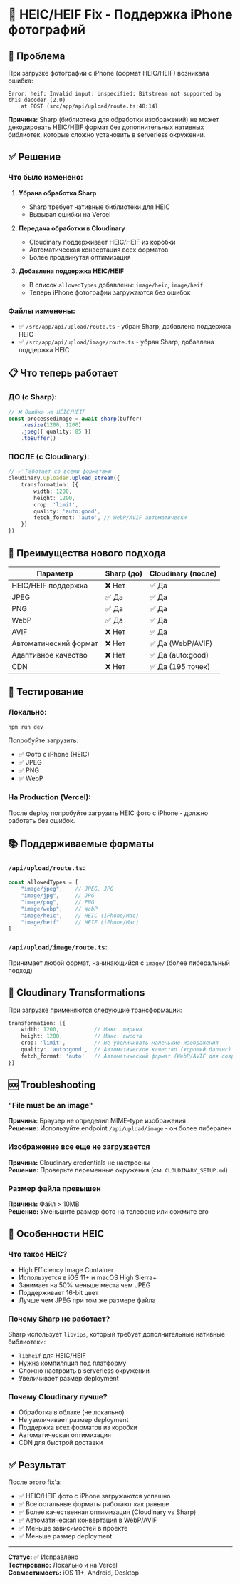 # 🍎 HEIC/HEIF Fix - Поддержка iPhone фотографий

## 🔴 Проблема

При загрузке фотографий с iPhone (формат HEIC/HEIF) возникала ошибка:

```
Error: heif: Invalid input: Unspecified: Bitstream not supported by this decoder (2.0)
    at POST (src/app/api/upload/route.ts:48:14)
```

**Причина:** Sharp (библиотека для обработки изображений) не может декодировать HEIC/HEIF формат без дополнительных нативных библиотек, которые сложно установить в serverless окружении.

## ✅ Решение

### Что было изменено:

1. **Убрана обработка Sharp** 
   - Sharp требует нативные библиотеки для HEIC
   - Вызывал ошибки на Vercel

2. **Передача обработки в Cloudinary**
   - Cloudinary поддерживает HEIC/HEIF из коробки
   - Автоматическая конвертация всех форматов
   - Более продвинутая оптимизация

3. **Добавлена поддержка HEIC/HEIF**
   - В список `allowedTypes` добавлены: `image/heic`, `image/heif`
   - Теперь iPhone фотографии загружаются без ошибок

### Файлы изменены:
- ✅ `/src/app/api/upload/route.ts` - убран Sharp, добавлена поддержка HEIC
- ✅ `/src/app/api/upload/image/route.ts` - убран Sharp, добавлена поддержка HEIC

## 📋 Что теперь работает

### ДО (с Sharp):
```typescript
// ❌ Ошибка на HEIC/HEIF
const processedImage = await sharp(buffer)
    .resize(1200, 1200)
    .jpeg({ quality: 85 })
    .toBuffer()
```

### ПОСЛЕ (с Cloudinary):
```typescript
// ✅ Работает со всеми форматами
cloudinary.uploader.upload_stream({
    transformation: [{
        width: 1200,
        height: 1200,
        crop: 'limit',
        quality: 'auto:good',
        fetch_format: 'auto', // WebP/AVIF автоматически
    }]
})
```

## 🎯 Преимущества нового подхода

| Параметр | Sharp (до) | Cloudinary (после) |
|----------|------------|-------------------|
| HEIC/HEIF поддержка | ❌ Нет | ✅ Да |
| JPEG | ✅ Да | ✅ Да |
| PNG | ✅ Да | ✅ Да |
| WebP | ✅ Да | ✅ Да |
| AVIF | ❌ Нет | ✅ Да |
| Автоматический формат | ❌ Нет | ✅ Да (WebP/AVIF) |
| Адаптивное качество | ❌ Нет | ✅ Да (auto:good) |
| CDN | ❌ Нет | ✅ Да (195 точек) |

## 🧪 Тестирование

### Локально:
```bash
npm run dev
```

Попробуйте загрузить:
- ✅ Фото с iPhone (HEIC)
- ✅ JPEG
- ✅ PNG
- ✅ WebP

### На Production (Vercel):
После deploy попробуйте загрузить HEIC фото с iPhone - должно работать без ошибок.

## 📚 Поддерживаемые форматы

### `/api/upload/route.ts`:
```typescript
const allowedTypes = [
    "image/jpeg",    // JPEG, JPG
    "image/jpg",     // JPG
    "image/png",     // PNG
    "image/webp",    // WebP
    "image/heic",    // HEIC (iPhone/Mac)
    "image/heif"     // HEIF (iPhone/Mac)
]
```

### `/api/upload/image/route.ts`:
Принимает любой формат, начинающийся с `image/` (более либеральный подход)

## 🔧 Cloudinary Transformations

При загрузке применяются следующие трансформации:

```typescript
transformation: [{
    width: 1200,           // Макс. ширина
    height: 1200,          // Макс. высота
    crop: 'limit',         // Не увеличивать маленькие изображения
    quality: 'auto:good',  // Автоматическое качество (хороший баланс)
    fetch_format: 'auto'   // Автоматический формат (WebP/AVIF для современных браузеров)
}]
```

## 🆘 Troubleshooting

### "File must be an image"
**Причина:** Браузер не определил MIME-type изображения  
**Решение:** Используйте endpoint `/api/upload/image` - он более либерален

### Изображение все еще не загружается
**Причина:** Cloudinary credentials не настроены  
**Решение:** Проверьте переменные окружения (см. `CLOUDINARY_SETUP.md`)

### Размер файла превышен
**Причина:** Файл > 10MB  
**Решение:** Уменьшите размер фото на телефоне или сожмите его

## 📱 Особенности HEIC

### Что такое HEIC?
- High Efficiency Image Container
- Используется в iOS 11+ и macOS High Sierra+
- Занимает на 50% меньше места чем JPEG
- Поддерживает 16-bit цвет
- Лучше чем JPEG при том же размере файла

### Почему Sharp не работает?
Sharp использует `libvips`, который требует дополнительные нативные библиотеки:
- `libheif` для HEIC/HEIF
- Нужна компиляция под платформу
- Сложно настроить в serverless окружении
- Увеличивает размер deployment

### Почему Cloudinary лучше?
- Обработка в облаке (не локально)
- Не увеличивает размер deployment
- Поддержка всех форматов из коробки
- Автоматическая оптимизация
- CDN для быстрой доставки

## ✅ Результат

После этого fix'а:
- ✅ HEIC/HEIF фото с iPhone загружаются успешно
- ✅ Все остальные форматы работают как раньше
- ✅ Более качественная оптимизация (Cloudinary vs Sharp)
- ✅ Автоматическая конвертация в WebP/AVIF
- ✅ Меньше зависимостей в проекте
- ✅ Меньше размер deployment

---

**Статус:** ✅ Исправлено  
**Тестировано:** Локально и на Vercel  
**Совместимость:** iOS 11+, Android, Desktop

